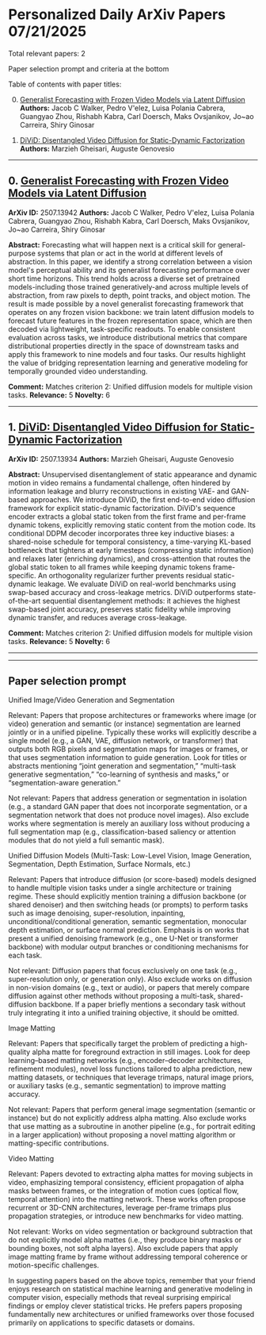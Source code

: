 # Personalized Daily ArXiv Papers 07/21/2025
Total relevant papers: 2

Paper selection prompt and criteria at the bottom

Table of contents with paper titles:

0. [Generalist Forecasting with Frozen Video Models via Latent Diffusion](#link0)
**Authors:** Jacob C Walker, Pedro V\'elez, Luisa Polania Cabrera, Guangyao Zhou, Rishabh Kabra, Carl Doersch, Maks Ovsjanikov, Jo\~ao Carreira, Shiry Ginosar

1. [DiViD: Disentangled Video Diffusion for Static-Dynamic Factorization](#link1)
**Authors:** Marzieh Gheisari, Auguste Genovesio

---
## 0. [Generalist Forecasting with Frozen Video Models via Latent Diffusion](https://arxiv.org/abs/2507.13942) <a id="link0"></a>
**ArXiv ID:** 2507.13942
**Authors:** Jacob C Walker, Pedro V\'elez, Luisa Polania Cabrera, Guangyao Zhou, Rishabh Kabra, Carl Doersch, Maks Ovsjanikov, Jo\~ao Carreira, Shiry Ginosar

**Abstract:**  Forecasting what will happen next is a critical skill for general-purpose systems that plan or act in the world at different levels of abstraction. In this paper, we identify a strong correlation between a vision model's perceptual ability and its generalist forecasting performance over short time horizons. This trend holds across a diverse set of pretrained models-including those trained generatively-and across multiple levels of abstraction, from raw pixels to depth, point tracks, and object motion. The result is made possible by a novel generalist forecasting framework that operates on any frozen vision backbone: we train latent diffusion models to forecast future features in the frozen representation space, which are then decoded via lightweight, task-specific readouts. To enable consistent evaluation across tasks, we introduce distributional metrics that compare distributional properties directly in the space of downstream tasks and apply this framework to nine models and four tasks. Our results highlight the value of bridging representation learning and generative modeling for temporally grounded video understanding.

**Comment:** Matches criterion 2: Unified diffusion models for multiple vision tasks.
**Relevance:** 5
**Novelty:** 6

---

## 1. [DiViD: Disentangled Video Diffusion for Static-Dynamic Factorization](https://arxiv.org/abs/2507.13934) <a id="link1"></a>
**ArXiv ID:** 2507.13934
**Authors:** Marzieh Gheisari, Auguste Genovesio

**Abstract:**  Unsupervised disentanglement of static appearance and dynamic motion in video remains a fundamental challenge, often hindered by information leakage and blurry reconstructions in existing VAE- and GAN-based approaches. We introduce DiViD, the first end-to-end video diffusion framework for explicit static-dynamic factorization. DiViD's sequence encoder extracts a global static token from the first frame and per-frame dynamic tokens, explicitly removing static content from the motion code. Its conditional DDPM decoder incorporates three key inductive biases: a shared-noise schedule for temporal consistency, a time-varying KL-based bottleneck that tightens at early timesteps (compressing static information) and relaxes later (enriching dynamics), and cross-attention that routes the global static token to all frames while keeping dynamic tokens frame-specific. An orthogonality regularizer further prevents residual static-dynamic leakage. We evaluate DiViD on real-world benchmarks using swap-based accuracy and cross-leakage metrics. DiViD outperforms state-of-the-art sequential disentanglement methods: it achieves the highest swap-based joint accuracy, preserves static fidelity while improving dynamic transfer, and reduces average cross-leakage.

**Comment:** Matches criterion 2: Unified diffusion models for multiple vision tasks.
**Relevance:** 5
**Novelty:** 6

---


---

## Paper selection prompt
Unified Image/Video Generation and Segmentation

Relevant: Papers that propose architectures or frameworks where image (or video) generation and semantic (or instance) segmentation are learned jointly or in a unified pipeline. Typically these works will explicitly describe a single model (e.g., a GAN, VAE, diffusion network, or transformer) that outputs both RGB pixels and segmentation maps for images or frames, or that uses segmentation information to guide generation. Look for titles or abstracts mentioning “joint generation and segmentation,” “multi-task generative segmentation,” “co-learning of synthesis and masks,” or “segmentation-aware generation.”

Not relevant: Papers that address generation or segmentation in isolation (e.g., a standard GAN paper that does not incorporate segmentation, or a segmentation network that does not produce novel images). Also exclude works where segmentation is merely an auxiliary loss without producing a full segmentation map (e.g., classification-based saliency or attention modules that do not yield a full semantic mask).

Unified Diffusion Models (Multi-Task: Low-Level Vision, Image Generation, Segmentation, Depth Estimation, Surface Normals, etc.)

Relevant: Papers that introduce diffusion (or score-based) models designed to handle multiple vision tasks under a single architecture or training regime. These should explicitly mention training a diffusion backbone (or shared denoiser) and then switching heads (or prompts) to perform tasks such as image denoising, super-resolution, inpainting, unconditional/conditional generation, semantic segmentation, monocular depth estimation, or surface normal prediction. Emphasis is on works that present a unified denoising framework (e.g., one U-Net or transformer backbone) with modular output branches or conditioning mechanisms for each task.

Not relevant: Diffusion papers that focus exclusively on one task (e.g., super-resolution only, or generation only). Also exclude works on diffusion in non-vision domains (e.g., text or audio), or papers that merely compare diffusion against other methods without proposing a multi-task, shared-diffusion backbone. If a paper briefly mentions a secondary task without truly integrating it into a unified training objective, it should be omitted.

Image Matting

Relevant: Papers that specifically target the problem of predicting a high-quality alpha matte for foreground extraction in still images. Look for deep learning–based matting networks (e.g., encoder–decoder architectures, refinement modules), novel loss functions tailored to alpha prediction, new matting datasets, or techniques that leverage trimaps, natural image priors, or auxiliary tasks (e.g., semantic segmentation) to improve matting accuracy.

Not relevant: Papers that perform general image segmentation (semantic or instance) but do not explicitly address alpha matting. Also exclude works that use matting as a subroutine in another pipeline (e.g., for portrait editing in a larger application) without proposing a novel matting algorithm or matting-specific contributions.

Video Matting

Relevant: Papers devoted to extracting alpha mattes for moving subjects in video, emphasizing temporal consistency, efficient propagation of alpha masks between frames, or the integration of motion cues (optical flow, temporal attention) into the matting network. These works often propose recurrent or 3D-CNN architectures, leverage per-frame trimaps plus propagation strategies, or introduce new benchmarks for video matting.

Not relevant: Works on video segmentation or background subtraction that do not explicitly model alpha mattes (i.e., they produce binary masks or bounding boxes, not soft alpha layers). Also exclude papers that apply image matting frame by frame without addressing temporal coherence or motion-specific challenges.

In suggesting papers based on the above topics, remember that your friend enjoys research on statistical machine learning and generative modeling in computer vision, especially methods that reveal surprising empirical findings or employ clever statistical tricks. He prefers papers proposing fundamentally new architectures or unified frameworks over those focused primarily on applications to specific datasets or domains.

